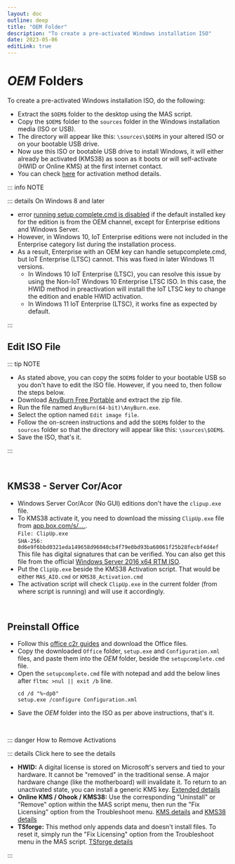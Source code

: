 ```yaml
---
layout: doc
outline: deep
title: "OEM Folder"
description: "To create a pre-activated Windows installation ISO"
date: 2023-05-06
editLink: true
---
```


# $OEM$ Folders  

To create a pre-activated Windows installation ISO, do the following:
-   Extract the `$OEM$` folder to the desktop using the MAS script.  
-   Copy the `$OEM$` folder to the `sources` folder in the Windows installation media (ISO or USB).  
-   The directory will appear like this: `\sources\$OEM$` in your altered ISO or on your bootable USB drive.  
-   Now use this ISO or bootable USB drive to install Windows, it will either already be activated (KMS38) as soon as it boots or will self-activate (HWID or Online KMS) at the first internet contact.
-   You can check [here][1] for activation method details.  

::: info  NOTE

::: details On Windows 8 and later

- error [running setup complete.cmd is disabled][2] if the default installed key for the edition is from the OEM channel, except for Enterprise editions and Windows Server.
- However, in Windows 10, IoT Enterprise editions were not included in the Enterprise category list during the installation process.
- As a result, Enterprise with an OEM key can handle setupcomplete.cmd, but IoT Enterprise (LTSC) cannot. This was fixed in later Windows 11 versions.
    - In Windows 10 IoT Enterprise (LTSC), you can resolve this issue by using the Non-IoT Windows 10 Enterprise LTSC ISO. In this case, the HWID method in preactivation will install the IoT LTSC key to change the edition and enable HWID activation.
    - In Windows 11 IoT Enterprise (LTSC), it works fine as expected by default.
    
:::

## Edit ISO File  

::: tip  NOTE

- As stated above, you can copy the `$OEM$` folder to your bootable USB so you don't have to edit the ISO file. However, if you need to, then follow the steps below.
- Download [AnyBurn Free Portable][3] and extract the zip file.
- Run the file named `AnyBurn(64-bit)\AnyBurn.exe`.
- Select the option named `Edit image file`.
- Follow the on-screen instructions and add the `$OEM$` folder to the `sources` folder so that the directory will appear like this: `\sources\$OEM$`.
- Save the ISO, that's it.

:::

</br>

## KMS38 - Server Cor/Acor  

-   Windows Server Cor/Acor (No GUI) editions don't have the `clipup.exe` file.
-   To KMS38 activate it, you need to download the missing `ClipUp.exe` file from [app.box.com/s/....][4].  
    `File: ClipUp.exe`  
    `SHA-256: 0d6e9f6bbd0321eda149658d96040cb4f79e0bd93ba60061f25b28fecbf4d4ef`  
    This file has digital signatures that can be verified. You can also get this file from the official [Windows Server 2016 x64 RTM ISO][5].  
-   Put the `ClipUp.exe` beside the KMS38 Activation script. That would be either `MAS_AIO.cmd` or `KMS38_Activation.cmd`  
-   The activation script will check `ClipUp.exe` in the current folder (from where script is running) and will use it accordingly.  

</br>

##  Preinstall Office  

-	Follow this [office c2r guides](office_c2r.md) and download the Office files.  
- 	Copy the downloaded `Office` folder, `setup.exe` and `Configuration.xml` files, and paste them into the $OEM$ folder, beside the `setupcomplete.cmd` file.   
-	Open the `setupcomplete.cmd` file with notepad and add the below lines after `fltmc >nul || exit /b` line.    
	```
	cd /d "%~dp0"
	setup.exe /configure Configuration.xml
	```
- 	Save the $OEM$ folder into the ISO as per above instructions, that's it.

<br/>

::: danger How to Remove Activations

::: details  Click here to see the details

- **HWID:** A digital license is stored on Microsoft's servers and tied to your hardware. It cannot be "removed" in the traditional sense. A major hardware change (like the motherboard) will invalidate it.  To return to an unactivated state, you can install a generic KMS key.  [Extended details](./en/hwid)
- **Online KMS / Ohook / KMS38:** Use the corresponding "Uninstall" or "Remove" option within the MAS script menu, then run the "Fix Licensing" option from the Troubleshoot menu.  [KMS details](./en/kms) and [KMS38 details](./en/kms38) 
- **TSforge:** This method only appends data and doesn't install files. To reset it, simply run the "Fix Licensing" option from the Troubleshoot menu in the MAS script.  [TSforge details](./en/tsforge)  

:::


[1]: https://github.com/NiREvil/windows-activation   

[2]: https://learn.microsoft.com/en-us/windows-hardware/manufacture/desktop/add-a-custom-script-to-windows-setup?view=windows-11#windows-setup-scripts   

[3]: https://www.anyburn.com/download.php   

[4]: https://app.box.com/s/cwoxub9tqyowhnyva6ign6qnogb6vk0o   

[5]: https://download.microsoft.com/download/1/6/F/16FA20E6-4662-482A-920B-1A45CF5AAE3C/14393.0.160715-1616.RS1_RELEASE_SERVER_EVAL_X64FRE_EN-US.ISO   
